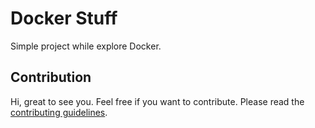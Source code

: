 # Docker Stuff

Simple project while explore Docker.

## Contribution

Hi, great to see you. Feel free if you want to contribute. Please read the [contributing guidelines](CONTRIBUTING.md).
